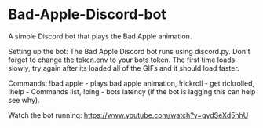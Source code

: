 # Bad-Apple-Discord-bot
A simple Discord bot that plays the Bad Apple animation.

Setting up the bot:
The Bad Apple Discord bot runs using discord.py. Don't forget to change the token.env to your bots token. The first time loads slowly, try again after its loaded all of the GIFs and it should load faster.         

Commands: 
!bad apple - plays bad apple animation, !rickroll - get rickrolled, !help - Commands list, !ping - bots latency (if the bot is lagging this can help see why).

Watch the bot running:   https://www.youtube.com/watch?v=qydSeXd5hhU
